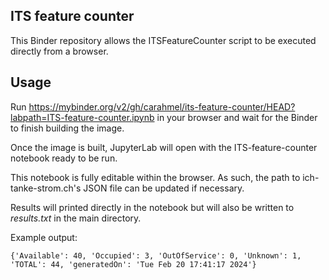 ## ITS feature counter

This Binder repository allows the ITSFeatureCounter script to be executed directly from a browser.


## Usage

Run https://mybinder.org/v2/gh/carahmel/its-feature-counter/HEAD?labpath=ITS-feature-counter.ipynb in your browser and wait for the Binder to finish building the image.

Once the image is built, JupyterLab will open with the ITS-feature-counter notebook ready to be run.

This notebook is fully editable within the browser. As such, the path to ich-tanke-strom.ch's JSON file can be updated if necessary.

Results will printed directly in the notebook but will also be written to *results.txt* in the main directory.


Example output:
```
{'Available': 40, 'Occupied': 3, 'OutOfService': 0, 'Unknown': 1, 'TOTAL': 44, 'generatedOn': 'Tue Feb 20 17:41:17 2024'}
```

